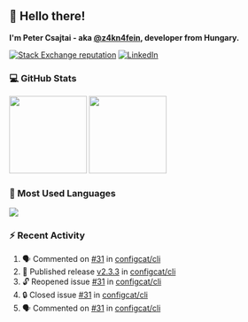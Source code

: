 ## 👋 Hello there!

**I'm Peter Csajtai - aka [@z4kn4fein](https://github.com/z4kn4fein), developer from Hungary.**

[![Stack Exchange reputation](https://img.shields.io/stackexchange/stackoverflow/r/8700582?color=orange&label=reputation&logo=stackoverflow&style=for-the-badge)](https://stackoverflow.com/users/8700582)
[![LinkedIn](https://img.shields.io/badge/linkedin-%230077B5.svg?style=for-the-badge&logo=linkedin&logoColor=white)](https://www.linkedin.com/in/csajtai-p%C3%A9ter-45395341/)

### 💻 GitHub Stats

<div>
  <img height="140px" src="https://github-readme-stats-pcsajtai.vercel.app/api?username=z4kn4fein&show_icons=true&hide_border=true&count_private=true&custom_title=Stats&theme=dracula&line_height=24&hide_title=true">
  <img height="140px" src="https://streak-stats.demolab.com?user=z4kn4fein&theme=dracula&hide_border=true">
  
</div>

### :toolbox: Most Used Languages

<img src="https://github-readme-stats-pcsajtai.vercel.app/api/top-langs/?username=z4kn4fein&theme=dracula&hide_border=true&layout=compact&langs_count=8&hide_title=true">

### :zap: Recent Activity

<!--START_SECTION:activity-->
1. 🗣 Commented on [#31](https://github.com/configcat/cli/issues/31#issuecomment-2305397944) in [configcat/cli](https://github.com/configcat/cli)
2. 🚀 Published release [v2.3.3](https://github.com/configcat/cli/releases/tag/v2.3.3) in [configcat/cli](https://github.com/configcat/cli)
3. 🔓 Reopened issue [#31](https://github.com/configcat/cli/issues/31) in [configcat/cli](https://github.com/configcat/cli)
4. 🔒 Closed issue [#31](https://github.com/configcat/cli/issues/31) in [configcat/cli](https://github.com/configcat/cli)
5. 🗣 Commented on [#31](https://github.com/configcat/cli/issues/31#issuecomment-2305259496) in [configcat/cli](https://github.com/configcat/cli)
<!--END_SECTION:activity-->
